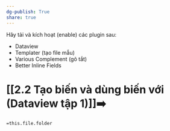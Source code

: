 ```yaml
---
dg-publish: True
share: true
---
```

Hãy tải và kích hoạt (enable) các plugin sau:
- Dataview  
- Templater (tạo file mẫu) 
- Various Complement (gõ tắt)  
- Better Inline Fields
# [[2.2 Tạo biến và dùng biến với (Dataview tập 1)]]➡️

`=this.file.folder`
